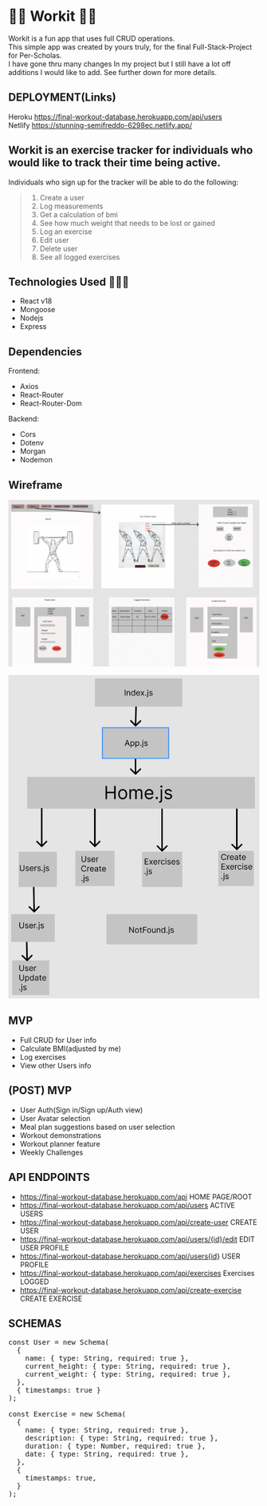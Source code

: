 # 🏋🏼 Workit 💪🏽
Workit is a fun app that uses full CRUD operations. <br/>
This simple app was created by yours truly, for the final Full-Stack-Project for Per-Scholas.<br/>
I have gone thru many changes In my project but I still have a lot off additions I would like to add. See further down for more details.<br/>

## DEPLOYMENT(Links)
Heroku https://final-workout-database.herokuapp.com/api/users<br/>
Netlify https://stunning-semifreddo-6298ec.netlify.app/

## Workit is an exercise tracker for individuals who would like to track their time being active.

Individuals who sign up for the tracker will be able to do the following:<br/>

> 1. Create a user<br/>
> 2. Log measurements<br/>
> 3. Get a calculation of bmi<br/>
> 4. See how much weight that needs to be lost or gained<br/>
> 5. Log an exercise<br/>
> 6. Edit user <br/>
> 7. Delete user <br/>
> 8. See all logged exercises

## Technologies Used 👨🏽‍💻
* React v18
* Mongoose
* Nodejs
* Express

## Dependencies 
Frontend:<br/>
* Axios
* React-Router
* React-Router-Dom

Backend:<br/>
* Cors
* Dotenv
* Morgan
* Nodemon

## Wireframe
![Wireframe](Wireframe.png)

![Heirarchy](Hierarchy.png)

## MVP
* Full CRUD for User info
* Calculate BMI(adjusted by me)
* Log exercises
* View other Users info

## (POST) MVP
* User Auth(Sign in/Sign up/Auth view)
* User Avatar selection
* Meal plan suggestions based on user selection
* Workout demonstrations
* Workout planner feature
* Weekly Challenges

## API ENDPOINTS
* https://final-workout-database.herokuapp.com/api               HOME PAGE/ROOT
* https://final-workout-database.herokuapp.com/api/users         ACTIVE USERS 
* https://final-workout-database.herokuapp.com/api/create-user   CREATE USER
* https://final-workout-database.herokuapp.com/api/users/{id}/edit  EDIT USER PROFILE
* https://final-workout-database.herokuapp.com/api/users{id}      USER PROFILE  
* https://final-workout-database.herokuapp.com/api/exercises       Exercises LOGGED 
* https://final-workout-database.herokuapp.com/api/create-exercise  CREATE EXERCISE

## SCHEMAS
<pre>const User = new Schema(
  {
    name: { type: String, required: true },
    current_height: { type: String, required: true },
    current_weight: { type: String, required: true },
  },
  { timestamps: true }
);

const Exercise = new Schema(
  {
    name: { type: String, required: true },
    description: { type: String, required: true },
    duration: { type: Number, required: true },
    date: { type: String, required: true },
  },
  {
    timestamps: true,
  }
);


</pre>


